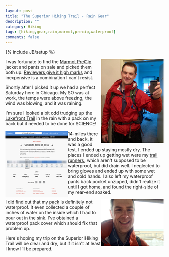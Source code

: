 ```yaml
---
layout: post
title: "The Superior Hiking Trail - Rain Gear"
description: ""
category: Hiking
tags: [hiking,gear,rain,marmot,precip,waterproof]
comments: false
---
```

{% include JB/setup %}

[<img align="right" alt="New Rain Gear" style="width:200px" src="/images/NewRainGear.jpg">](/images/NewRainGear.jpg)

I was fortunate to find the [Marmot PreCip](https://marmot.com/products/details/precip-jacket-new) jacket and pants on sale and picked them both up. [Reviewers give it high marks](http://www.outdoorgearlab.com/Rain-Jacket-Reviews/Marmot-PreCip) and inexpensive is a combination I can't resist.

Shortly after I picked it up we had a perfect Saturday here in Chicago. My SO was at work, the temps were above freezing, the wind was blowing, and it was raining.

I'm sure I looked a bit odd trudging up the [Lakefront Trail](http://www.choosechicago.com/articles/view/THE-LAKEFRONT-TRAIL/454/) in the rain with a pack on my back but it needed to be done for SCIENCE!

[<img align="left" alt="Forecast.io April 30th Chicago" style="width:200px" src="/images/RainyDay.png">](/images/RainyDay.png)

14-miles there and back, it was a good test. I ended up staying mostly dry. The places I ended up getting wet were my [trail runners](http://www.amazon.com/Saucony-Peregrine-Trail-Running-Yellow/dp/B00KPU4MSQ?ie=UTF8&psc=1&redirect=true&ref_=oh_aui_search_detailpage), which aren't supposed to be waterproof, but did drain well. I neglected to bring gloves and ended up with some wet and cold hands. I also left my waterproof pants back pocket unzipped, didn't realize it until I got home, and found the right-side of my rear-end soaked.

[<img align="right" alt="At the end of the trail." style="width:200px" src="/images/RainGearTest.jpg">](/images/RainGearTest.jpg)

I did find out that my [pack](http://www.granitegear.com/crown-v-c-60.html) is definitely not waterproof. It even collected a couple of inches of water on the inside which I had to pour out in the sink. I've obtained a waterproof pack cover which should fix that problem up.

Here's hoping my trip on the Superior Hiking Trail will be clear and dry, but if it isn't at least I know I’ll be prepared.
